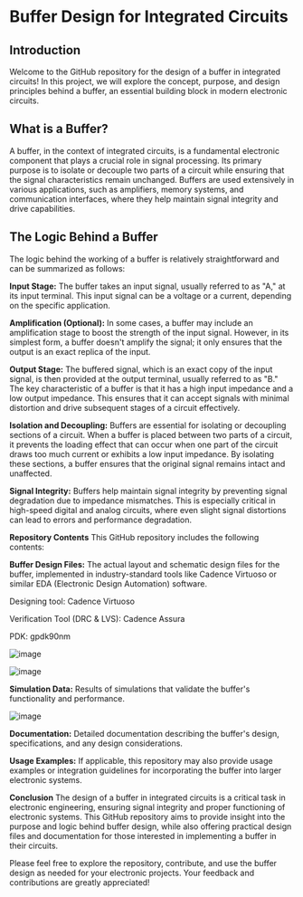 # Buffer Design for Integrated Circuits

## Introduction
Welcome to the GitHub repository for the design of a buffer in integrated circuits! In this project, we will explore the concept, purpose, and design principles behind a buffer, an essential building block in modern electronic circuits.

## What is a Buffer?

A buffer, in the context of integrated circuits, is a fundamental electronic component that plays a crucial role in signal processing. Its primary purpose is to isolate or decouple two parts of a circuit while ensuring that the signal characteristics remain unchanged. Buffers are used extensively in various applications, such as amplifiers, memory systems, and communication interfaces, where they help maintain signal integrity and drive capabilities.

## The Logic Behind a Buffer
The logic behind the working of a buffer is relatively straightforward and can be summarized as follows:

**Input Stage:** The buffer takes an input signal, usually referred to as "A," at its input terminal. This input signal can be a voltage or a current, depending on the specific application.

**Amplification (Optional):** In some cases, a buffer may include an amplification stage to boost the strength of the input signal. However, in its simplest form, a buffer doesn't amplify the signal; it only ensures that the output is an exact replica of the input.

**Output Stage:** The buffered signal, which is an exact copy of the input signal, is then provided at the output terminal, usually referred to as "B." The key characteristic of a buffer is that it has a high input impedance and a low output impedance. This ensures that it can accept signals with minimal distortion and drive subsequent stages of a circuit effectively.

**Isolation and Decoupling:** Buffers are essential for isolating or decoupling sections of a circuit. When a buffer is placed between two parts of a circuit, it prevents the loading effect that can occur when one part of the circuit draws too much current or exhibits a low input impedance. By isolating these sections, a buffer ensures that the original signal remains intact and unaffected.

**Signal Integrity:** Buffers help maintain signal integrity by preventing signal degradation due to impedance mismatches. This is especially critical in high-speed digital and analog circuits, where even slight signal distortions can lead to errors and performance degradation.

**Repository Contents**
This GitHub repository includes the following contents:

**Buffer Design Files:** The actual layout and schematic design files for the buffer, implemented in industry-standard tools like Cadence Virtuoso or similar EDA (Electronic Design Automation) software.


Designing tool: Cadence Virtuoso


Verification Tool (DRC & LVS): Cadence Assura


PDK: gpdk90nm


![image](https://github.com/shrey3000/Analog_Layouts/assets/72602113/ba829f92-879d-4ac0-9353-562a61e10c66)


![image](https://github.com/shrey3000/Analog_Layouts/assets/72602113/897beb66-f41c-44a4-9c7e-7c82cae70ac0)



**Simulation Data:** Results of simulations that validate the buffer's functionality and performance.

![image](https://github.com/shrey3000/Analog_Layouts/assets/72602113/a890a0a0-739f-448e-bfb8-6bfb5c370a77)



**Documentation:** Detailed documentation describing the buffer's design, specifications, and any design considerations.

**Usage Examples:** If applicable, this repository may also provide usage examples or integration guidelines for incorporating the buffer into larger electronic systems.

**Conclusion**
The design of a buffer in integrated circuits is a critical task in electronic engineering, ensuring signal integrity and proper functioning of electronic systems. This GitHub repository aims to provide insight into the purpose and logic behind buffer design, while also offering practical design files and documentation for those interested in implementing a buffer in their circuits.

Please feel free to explore the repository, contribute, and use the buffer design as needed for your electronic projects. Your feedback and contributions are greatly appreciated!
